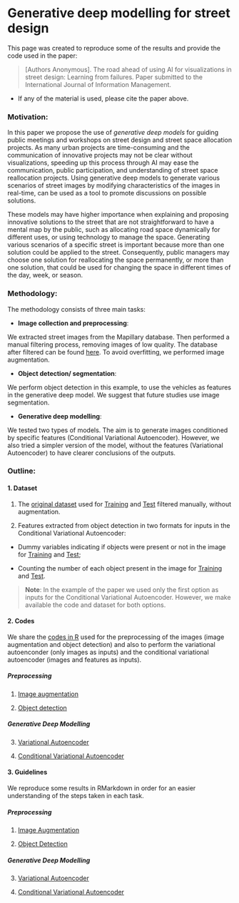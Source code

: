 Generative deep modelling for street design
================

This page was created to reproduce some of the results and provide the
code used in the paper:

> \[Authors Anonymous\]. The road ahead of using AI for visualizations
> in street design: Learning from failures. Paper submitted to the
> International Journal of Information Management.

-   If any of the material is used, please cite the paper above.

### Motivation:

In this paper we propose the use of *generative deep models* for guiding
public meetings and workshops on street design and street space
allocation projects. As many urban projects are time-consuming and the
communication of innovative projects may not be clear without
visualizations, speeding up this process through AI may ease the
communication, public participation, and understanding of street space
reallocation projects. Using generative deep models to generate various
scenarios of street images by modifying characteristics of the images in
real-time, can be used as a tool to promote discussions on possible
solutions.

These models may have higher importance when explaining and proposing
innovative solutions to the street that are not straightforward to have
a mental map by the public, such as allocating road space dynamically
for different uses, or using technology to manage the space. Generating
various scenarios of a specific street is important because more than
one solution could be applied to the street. Consequently, public
managers may choose one solution for reallocating the space permanently,
or more than one solution, that could be used for changing the space in
different times of the day, week, or season.

### Methodology:

The methodology consists of three main tasks:

-   **Image collection and preprocessing**:

We extracted street images from the Mapillary database. Then performed a
manual filtering process, removing images of low quality. The database
after filtered can be found [here](Database/Images/). To avoid
overfitting, we performed image augmentation.

-   **Object detection/ segmentation**:

We perform object detection in this example, to use the vehicles as
features in the generative deep model. We suggest that future studies
use image segmentation.

-   **Generative deep modelling**:

We tested two types of models. The aim is to generate images conditioned
by specific features (Conditional Variational Autoencoder). However, we
also tried a simpler version of the model, without the features
(Variational Autoencoder) to have clearer conclusions of the outputs.

### Outline:

#### 1. Dataset

1)  The [original dataset](Dataset/Images/) used for
    [Training](Dataset/Images/Train_filtered/) and
    [Test](Dataset/Images/Test_filtered/) filtered manually, without
    augmentation.

2)  Features extracted from object detection in two formats for inputs
    in the Conditional Variational Autoencoder:

-   Dummy variables indicating if objects were present or not in the
    image for [Training](Dataset/Features/Features_Dummy_Train/) and
    [Test](Dataset/Features/Features_Dummy_Test/);

-   Counting the number of each object present in the image for
    [Training](Dataset/Features/Features_Class_Train/) and
    [Test](Dataset/Features/Features_Class_Test).

> **Note**: In the example of the paper we used only the first option as
> inputs for the Conditional Variational Autoencoder. However, we make
> available the code and dataset for both options.

#### 2. Codes

We share the [codes in R](Codes/) used for the preprocessing of the
images (image augmentation and object detection) and also to perform the
variational autoenconder (only images as inputs) and the conditional
variational autoencoder (images and features as inputs).

##### Preprocessing

1.  [Image augmentation](Codes/Image_Augmentation.R)

2.  [Object detection](Codes/Object_Detection.R)

##### Generative Deep Modelling

3.  [Variational Autoencoder](Codes/VAE_StreetDesign.R)

4.  [Conditional Variational
    Autoencoder](Codes/ConditionalVAE_StreetDesign.R)

#### 3. Guidelines

We reproduce some results in RMarkdown in order for an easier
understanding of the steps taken in each task.

##### Preprocessing

1.  [Image Augmentation](Image_Augmentation.md)

2.  [Object Detection](Object_Detection.md)

##### Generative Deep Modelling

3.  [Variational Autoencoder](VAE.md)

4.  [Conditional Variational Autoencoder](CVAE.md)
